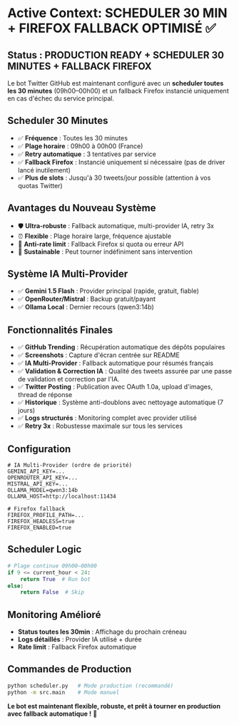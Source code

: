 # Active Context: SCHEDULER 30 MIN + FIREFOX FALLBACK OPTIMISÉ ✅

## Status : PRODUCTION READY + SCHEDULER 30 MINUTES + FALLBACK FIREFOX

Le bot Twitter GitHub est maintenant configuré avec un **scheduler toutes les 30 minutes** (09h00–00h00) et un fallback Firefox instancié uniquement en cas d'échec du service principal.

## Scheduler 30 Minutes
- ✅ **Fréquence** : Toutes les 30 minutes
- ✅ **Plage horaire** : 09h00 à 00h00 (France)
- ✅ **Retry automatique** : 3 tentatives par service
- ✅ **Fallback Firefox** : Instancié uniquement si nécessaire (pas de driver lancé inutilement)
- ✅ **Plus de slots** : Jusqu'à 30 tweets/jour possible (attention à vos quotas Twitter)

## Avantages du Nouveau Système
- 🛡️ **Ultra-robuste** : Fallback automatique, multi-provider IA, retry 3x
- ⏰ **Flexible** : Plage horaire large, fréquence ajustable
- 🚫 **Anti-rate limit** : Fallback Firefox si quota ou erreur API
- 🔄 **Sustainable** : Peut tourner indéfiniment sans intervention

## Système IA Multi-Provider
- ✅ **Gemini 1.5 Flash** : Provider principal (rapide, gratuit, fiable)
- ✅ **OpenRouter/Mistral** : Backup gratuit/payant
- ✅ **Ollama Local** : Dernier recours (qwen3:14b)

## Fonctionnalités Finales
- ✅ **GitHub Trending** : Récupération automatique des dépôts populaires
- ✅ **Screenshots** : Capture d'écran centrée sur README
- ✅ **IA Multi-Provider** : Fallback automatique pour résumés français
- ✅ **Validation & Correction IA** : Qualité des tweets assurée par une passe de validation et correction par l'IA.
- ✅ **Twitter Posting** : Publication avec OAuth 1.0a, upload d'images, thread de réponse
- ✅ **Historique** : Système anti-doublons avec nettoyage automatique (7 jours)
- ✅ **Logs structurés** : Monitoring complet avec provider utilisé
- ✅ **Retry 3x** : Robustesse maximale sur tous les services

## Configuration
```env
# IA Multi-Provider (ordre de priorité)
GEMINI_API_KEY=...
OPENROUTER_API_KEY=...
MISTRAL_API_KEY=...
OLLAMA_MODEL=qwen3:14b
OLLAMA_HOST=http://localhost:11434

# Firefox fallback
FIREFOX_PROFILE_PATH=...
FIREFOX_HEADLESS=true
FIREFOX_ENABLED=true
```

## Scheduler Logic
```python
# Plage continue 09h00–00h00
if 9 <= current_hour < 24:
    return True  # Run bot
else:
    return False  # Skip
```

## Monitoring Amélioré
- **Status toutes les 30min** : Affichage du prochain créneau
- **Logs détaillés** : Provider IA utilisé + durée
- **Rate limit** : Fallback Firefox automatique

## Commandes de Production
```bash
python scheduler.py   # Mode production (recommandé)
python -m src.main    # Mode manuel
```

**Le bot est maintenant flexible, robuste, et prêt à tourner en production avec fallback automatique !** 🚀